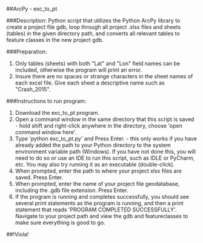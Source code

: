 ##ArcPy - exc_to_pt

###Description:
Python script that utilizes the Python ArcPy library to create a project file gdb, loop through all project .xlsx files and sheets (tables) in the given directory path, and converts all relevant tables to feature classes in the new project gdb.

###Preparation:
1. Only tables (sheets) with both "Lat" and "Lon" field names can be included, otherwise the program will print an error.
2. Insure there are no spaces or strange characters in the sheet names of each excel file. Give each sheet a descriptive name such as "Crash_2015".

###Instructions to run program:
1. Download the exc_to_pt program.
2. Open a command window in the same directory that this script is saved - hold shift and right-click anywhere in the directory, choose 'open command window here'.
3. Type 'python exc_to_pt.py' and Press Enter. - this only works if you have already added the path to your Python directory to the system environment variable path (Windows). If you have not done this, you will need to do so or use an IDE to run this script, such as IDLE or PyCharm, etc. You may also try running it as an executable (double-click).
3. When prompted, enter the path to where your project xlsx files are saved. Press Enter.
4. When prompted, enter the name of your project file geodatabase, including the .gdb file extension. Press Enter.
5. If the program is running and completes successfully, you should see several print statements as the program is running, and then a print statement that reads 'PROGRAM COMPLETED SUCCESSFULLY'. Navigate to your project path and view the gdb and featureclasses to make sure everything is good to go.


##!Viola!
